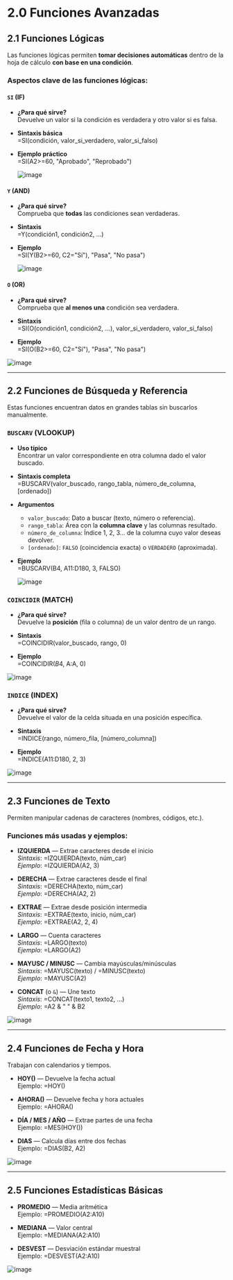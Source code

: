 
# 2.0 Funciones Avanzadas

## 2.1 Funciones Lógicas
Las funciones lógicas permiten **tomar decisiones automáticas** dentro de la hoja de cálculo **con base en una condición**.

### Aspectos clave de las funciones lógicas:

#### `SI` (IF)

* **¿Para qué sirve?**  
  Devuelve un valor si la condición es verdadera y otro valor si es falsa.

* **Sintaxis básica**  
  =SI(condición, valor_si_verdadero, valor_si_falso)

* **Ejemplo práctico**  
  =SI(A2>=60, "Aprobado", "Reprobado")
  
  ![image](https://github.com/user-attachments/assets/4e21b1bb-14b2-4eab-8d77-5c743e7124cb)


#### `Y` (AND)

* **¿Para qué sirve?**  
  Comprueba que **todas** las condiciones sean verdaderas.

* **Sintaxis**  
  =Y(condición1, condición2, …)

* **Ejemplo**  
  =SI(Y(B2>=60, C2="Sí"), "Pasa", "No pasa")

  ![image](https://github.com/user-attachments/assets/dbe0ff29-11f7-403d-ad13-69972cc52295)


#### `O` (OR)

* **¿Para qué sirve?**  
  Comprueba que **al menos una** condición sea verdadera.

* **Sintaxis**  
  =SI(O(condición1, condición2, …), valor_si_verdadero, valor_si_falso)

* **Ejemplo**  
  =SI(O(B2>=60, C2="Sí"), "Pasa", "No pasa")

![image](https://github.com/user-attachments/assets/8e1f9393-dccd-4c48-9135-a822656e7634)


---

## 2.2 Funciones de Búsqueda y Referencia
Estas funciones encuentran datos en grandes tablas sin buscarlos manualmente.

### `BUSCARV` (VLOOKUP)

* **Uso típico**  
  Encontrar un valor correspondiente en otra columna dado el valor buscado.

* **Sintaxis completa**  
  =BUSCARV(valor_buscado, rango_tabla, número_de_columna, [ordenado])

* **Argumentos**  
  * `valor_buscado`: Dato a buscar (texto, número o referencia).  
  * `rango_tabla`: Área con la **columna clave** y las columnas resultado.  
  * `número_de_columna`: Índice 1, 2, 3… de la columna cuyo valor deseas devolver.  
  * `[ordenado]`: `FALSO` (coincidencia exacta) o `VERDADERO` (aproximada).  

* **Ejemplo**  
  =BUSCARV(B4, A11:D180, 3, FALSO)

  ![image](https://github.com/user-attachments/assets/17fd08e3-b6e0-4427-a0d1-761cf7cb40d5)


### `COINCIDIR` (MATCH)

* **¿Para qué sirve?**  
  Devuelve la **posición** (fila o columna) de un valor dentro de un rango.

* **Sintaxis**  
  =COINCIDIR(valor_buscado, rango, 0)

* **Ejemplo**  
  =COINCIDIR($B$4, A:A, 0)

![image](https://github.com/user-attachments/assets/1ebdf04f-79ea-46d6-b740-66f91936de33)


### `INDICE` (INDEX)

* **¿Para qué sirve?**  
  Devuelve el valor de la celda situada en una posición específica.

* **Sintaxis**  
  =INDICE(rango, número_fila, [número_columna])

* **Ejemplo**  
  =INDICE(A11:D180, 2, 3)

![image](https://github.com/user-attachments/assets/10ddc265-005a-4886-a987-baf1bbaa3e39)


---

## 2.3 Funciones de Texto
Permiten manipular cadenas de caracteres (nombres, códigos, etc.).

### Funciones más usadas y ejemplos:

* **IZQUIERDA** — Extrae caracteres desde el inicio  
  *Sintaxis*: =IZQUIERDA(texto, núm_car)  
  *Ejemplo*: =IZQUIERDA(A2, 3)

* **DERECHA** — Extrae caracteres desde el final  
  *Sintaxis*: =DERECHA(texto, núm_car)  
  *Ejemplo*: =DERECHA(A2, 2)

* **EXTRAE** — Extrae desde posición intermedia  
  *Sintaxis*: =EXTRAE(texto, inicio, núm_car)  
  *Ejemplo*: =EXTRAE(A2, 2, 4)

* **LARGO** — Cuenta caracteres  
  *Sintaxis*: =LARGO(texto)  
  *Ejemplo*: =LARGO(A2)

* **MAYUSC / MINUSC** — Cambia mayúsculas/minúsculas  
  *Sintaxis*: =MAYUSC(texto) / =MINUSC(texto)  
  *Ejemplo*: =MAYUSC(A2)

* **CONCAT** (o `&`) — Une texto  
  *Sintaxis*: =CONCAT(texto1, texto2, …)  
  *Ejemplo*: =A2 & " " & B2

![image](https://github.com/user-attachments/assets/292d17de-f0ab-4699-a7df-d32a60f57d50)


---

## 2.4 Funciones de Fecha y Hora
Trabajan con calendarios y tiempos.

* **HOY()** — Devuelve la fecha actual  
  Ejemplo: =HOY()

* **AHORA()** — Devuelve fecha y hora actuales  
  Ejemplo: =AHORA()

* **DÍA / MES / AÑO** — Extrae partes de una fecha  
  Ejemplo: =MES(HOY())

* **DIAS** — Calcula días entre dos fechas  
  Ejemplo: =DIAS(B2, A2)

![image](https://github.com/user-attachments/assets/a9d36d70-6c95-4dec-b4c1-06f66519b62d)


---

## 2.5 Funciones Estadísticas Básicas

* **PROMEDIO** — Media aritmética  
  Ejemplo: =PROMEDIO(A2:A10)

* **MEDIANA** — Valor central  
  Ejemplo: =MEDIANA(A2:A10)

* **DESVEST** — Desviación estándar muestral  
  Ejemplo: =DESVEST(A2:A10)

![image](https://github.com/user-attachments/assets/19ff9a8f-d2ed-41f4-a977-28385f1c619a)
